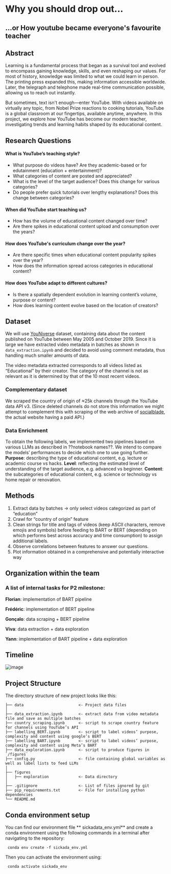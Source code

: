 ﻿# Why you should drop out...
## ...or How youtube became everyone's favourite teacher

## Abstract
Learning is a fundamental process that began as a survival tool and evolved to encompass gaining knowledge, skills, and even reshaping our values. For most of history, knowledge was limited to what we could learn in person. The printing press expanded this, making information accessible worldwide. Later, the telegraph and telephone made real-time communication possible, allowing us to reach out instantly.

But sometimes, text isn't enough—enter YouTube. With videos available on virtually any topic, from Nobel Prize reactions to cooking tutorials, YouTube is a global classroom at our fingertips, available anytime, anywhere. In this project, we explore how YouTube has become our modern teacher, investigating trends and learning habits shaped by its educational content.


## Research Questions
#### What is YouTube’s teaching style?
- What purpose do videos have? Are they academic-based or for edutainment (education + entertainment)?
- What categories of content are posted and appreciated?
- What is the level of the target audience? Does this change for various categories?
- Do people prefer quick tutorials over lengthy explanations? Does this change between categories?

#### When did YouTube start teaching us?
- How has the volume of educational content changed over time? 
- Are there spikes in educational content upload and consumption over the years?

#### How does YouTube's curriculum change over the year?
- Are there specific times when educational content popularity spikes over the year?
- How does the information spread across categories in educational content?

#### How does YouTube adapt to different cultures?
- Is there a spatially dependent evolution in learning content’s volume, purpose or content?
- How does learning content evolve based on the location of creators?

## Dataset
We will use [YouNiverse](https://zenodo.org/records/4650046) dataset, containing data about the content published on YouTube between May 2005 and October 2019. Since it is large we have extracted video metadata in batches as shown in `data_extraction.ipynb` and decided to avoid using comment metadata, thus handling much smaller amounts of data.

The video metadata extracted corresponds to all videos listed as “Educational” by their creator. The category of the channel is not as relevant as it is determined by that of the 10 most recent videos. 

### Complementary dataset
We scraped the country of origin of ≈25k channels through the YouTube data API v3. (Since deleted channels do not store this information we might attempt to complement this with scraping of the web archive of [socialblade](https://socialblade.com/), the actual website having a paid API.)

### Data Enrichment
To obtain the following labels, we implemented two pipelines based on various LLMs as described in ??notebook names??. We intend to compare the models’ performances to decide which one to use going further.
**Purpose**: describing the type of educational content, e.g. lecture or academic course vs hacks.
**Level**: reflecting the estimated level of understanding of the target audience, e.g. advanced vs beginner.
**Content**: the subcategories of educational content, e.g. science or technology vs home repair or renovation.


## Methods
1. Extract data by batches → only select videos categorized as part of  “education”
2. Crawl for “country of origin” feature
3. Clean strings for title and tags of videos (keep ASCII characters, remove emojis and symbols) before feeding to BART or BERT (depending on which performs best across accuracy and time consumption) to assign additional labels.
4. Observe correlations between features to answer our questions.
5. Plot information obtained in a comprehensive and potentially interactive way


## Organization within the team

### A list of internal tasks for P2 milestone:
**Florian**: implementation of BART pipeline

**Frédéric**: implementation of BERT pipeline

**Gonçalo**: data scraping + BERT pipeline

**Viva**: data extraction + data exploration

**Yann**: implementation of BART pipeline + data exploration

## Timeline 

![image](https://github.com/user-attachments/assets/b501c1f5-88b5-4dd8-8b5c-149c08303777)



## Project Structure

The directory structure of new project looks like this:

```
├── data                        <- Project data files
│
├── data_extraction.ipynb       <- extract data from video metadata file and save as multiple batches
├── country_scraping.ipynb      <- script to scrape country feature for channels using YouTube’s API
├── labelling_BERT.ipynb        <- script to label videos’ purpose, complexity and content using google’s BERT
├── labelling_BART.ipynb        <- script to label videos’ purpose, complexity and content using Meta’s BART
├── data_exploration.ipynb      <- script to produce figures in `/figures`
├── config.py                   <- file containing global variables as well as label lists to feed LLMs
│
├── figures
│   ├── exploration             <- Data directory
│
├── .gitignore                  <- List of files ignored by git
├── pip_requirements.txt        <- File for installing python dependencies
└── README.md
```


## Conda environment setup
You can find our environment file ** sickadata_env.yml** and create a conda environment using the following commands in a terminal after navigating to the repository:

<pre><code> conda env create -f sickada_env.yml </code></pre>

Then you can activate the environment using:

<pre><code> conda activate sickada_env </code></pre>

